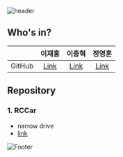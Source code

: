 ![header](https://capsule-render.vercel.app/api?type=waving&color=timeGradient&height=200&section=header&text=서울 22반 프로젝트조&fontSize=50)

## Who's in?
| | 이재홍 | 이충혁 | 정영훈 |
| :---: | :---: | :---: | :---: |
| GitHub | [Link](https://github.com/h78749891) | [Link](https://github.com/chyuk98) | [Link](https://github.com/ChocoBreeze) |

## Repository
### 1. RCCar
- narrow drive
- [link](https://github.com/TrippleH-YJC/RCCar-Project)



![Footer](https://capsule-render.vercel.app/api?type=waving&color=timeGradient&height=200&section=footer)
